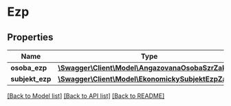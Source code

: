 # Ezp

## Properties
Name | Type | Description | Notes
------------ | ------------- | ------------- | -------------
**osoba_ezp** | [**\Swagger\Client\Model\AngazovanaOsobaSzrZaklad**](AngazovanaOsobaSzrZaklad.md) |  | [optional] 
**subjekt_ezp** | [**\Swagger\Client\Model\EkonomickySubjektEzpZaklad**](EkonomickySubjektEzpZaklad.md) |  | [optional] 

[[Back to Model list]](../../README.md#documentation-for-models) [[Back to API list]](../../README.md#documentation-for-api-endpoints) [[Back to README]](../../README.md)

